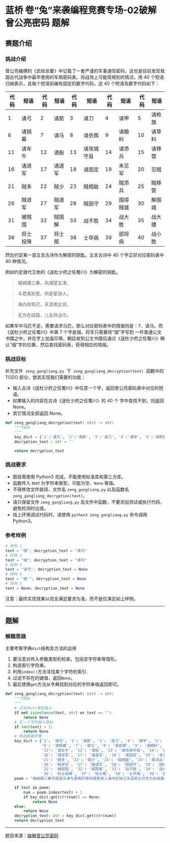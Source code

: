 # 蓝桥 卷“兔”来袭编程竞赛专场-02破解曾公亮密码 题解

## 赛题介绍

### 挑战介绍

曾公亮编撰的《武经总要》中记载了一套严谨的军事通信密码，这也是目前发现我国古代战争中最早使用的军用密码表。将战场上可能常用到的情况，用 40 个短语归纳表示，且每个短语前编有固定的数字代码，这 40 个短语及数字代码如下：

| 代码 | 短语 | 代码 | 短语 | 代码 | 短语 | 代码 | 短语 | 代码 | 短语 |
| ---- | ---- | ---- |---- | ---- | ---- | ---- | ---- | ---- | ---- |
| 1 | 请弓 | 2 | 请箭 | 3 | 请刀 | 4 | 请甲 | 5 | 请枪旗 |
| 6 | 请锅幕 | 7 | 请马 | 8 | 请衣赐 | 9 | 请粮料 | 10 | 请草料 |
| 11 | 请车牛 | 12 | 请船 | 13 | 请攻城守县 | 14 | 请添兵 | 15 | 请移营 |
| 16 | 请进军 | 17 | 请退军 | 18 | 请固定 | 19 | 未见军 | 20 | 见贼 |
| 21 | 贼多 | 22 | 贼少 | 23 | 贼相敌 | 24 | 贼添兵 | 25 | 贼移营 |
| 26 | 贼进军 | 27 | 贼退军 | 28 | 贼固守 | 29 | 围得贼城 | 30 | 解围城 |
| 31 | 被贼围 | 32 | 贼围解 | 33 | 战不胜 | 34 | 战大胜 | 35 | 战大捷 |
| 36 | 将士投降 | 37 | 将士叛 | 38 | 士卒病 | 39 | 部将病 | 40 | 战小胜 |

然后约定某一首五言古诗作为解密的钥匙，五言古诗中 40 个字正好对应密码表中 40 种情况。

例如约定唐代王勃的《送杜少府之任蜀川》为解密的钥匙。

> 城阙辅三秦，风烟望五津。

>与君离别意，同是宦游人。

>海内存知己，天涯若比邻。

>无为在歧路，儿女共沾巾。

如果军中马匹不足，需要请求马匹，那么对应密码表中的情报则是：7、请马。而《送杜少府之任蜀川》中第 7 个字是烟，将军只需要将“烟”字写到 一件普通公文书牒之中，并在字上加盖印章。朝廷收到公文书牒后通过《送杜少府之任蜀川》确认“烟”字的位置，然后查找密码表，获得相应的情报。

### 挑战目标

补充文件  `zeng_gongliang.py`  下  `zeng_gongliang_decryption(text)`  函数中的 TODO 部分，使其实现我们需要的功能：

- 输入古诗《送杜少府之任蜀川》中任意一个字，返回曾公亮密码表中对应的短语。
- 如果输入的内容在古诗《送杜少府之任蜀川》的 40 个 字中查找不到，则返回 None。
- 其它情况全部返回 None。

```python
def zeng_gongliang_decryption(text: str) -> str:
    """TODO
    """
    key_dict = {'1':'请弓', '2':'请箭', '3':'请刀', '4':'请甲', '5':'请枪旗', '6':'请锅幕', '7':'请马', '8':'请衣赐', '9':'请粮料', '10':'请草料', '11':'请车牛', '12':'请船', '13':'请攻城守县', '14':'请添兵', '15':'请移营', '16':'请进军', '17':'请退军', '18':'请固定', '19':'未见军', '20':'见贼', '21':'贼多', '22':'贼少', '23':'贼相敌', '24':'贼添兵', '25':'贼移营', '26':'贼进军', '27':'贼退军', '28':'贼固守', '29':'围得贼城', '30':'解围城', '31':'被贼围', '32':'贼围解', '33':'战不胜', '34':'战大胜', '35':'战大捷', '36':'将士投降', '37':'将士叛', '38':'士卒病', '39':'部将病', '40':'战小胜'} 
    decryption_text : str = ''

    return decryption_text
```

### 挑战要求

- 题目需使用 Python3 完成，不能使用标准库和第三方库。
- 函数传入 text 为字符串类型，可能为空、`None` 等值。
- 不得修改文件路径、文件名 `zeng_gongliang.py` 以及函数名 `zeng_gongliang_decryption(text)`。
- 请只保留文件 `zeng_gongliang.py` 及文件中函数，不要添加测试或执行代码，避免检测时出错。
- 线上环境调试代码时，请使用 `python3 zeng_gongliang.py` 命令调用 Python3。

### 参考样例

```python
# 样例 1
text = "烟"; decryption_text = "请马"
# 样例 2
text = "城"; decryption_text = "请弓"
# 样例 3
text = "请弓"; decryption_text = None
# 样例 4
text = "城 "; decryption_text = None
# 样例 5
text = None; decryption_text = None
```

注意：最终实现效果以完全满足要求为准，而不是仅满足如上样例。

---

## 题解

### 解题思路

主要考察字典`dict`结构及方法的运用

1. 要注意对传入参数类型的检查，包括空字符串等情形。
2. 构造索引字符串。
3. 利用`index()`方法寻找某个字符的索引.
4. 过滤不存在的键值，返回`None`。
5. 最后使用`get`方法从字典找到对应的字符串值返回即可。

```python
def zeng_gongliang_decryption(text: str) -> str:
    """TODO
    """
    # 过滤非str类型输入
    if not isinstance(text, str) or text == "":
        return None
    # 仅一个字符输入限制
    if len(text) > 1:
        return None
    # 构造数据字典
    key_dict = {'1': '请弓', '2': '请箭', '3': '请刀', '4': '请甲', '5': '请枪旗',
                '6': '请锅幕', '7': '请马', '8': '请衣赐', '9': '请粮料', '10': '请草料',
                '11': '请车牛', '12': '请船', '13': '请攻城守县', '14': '请添兵', '15': '请移营', 
                '16': '请进军', '17': '请退军', '18': '请固定', '19': '未见军', '20': '见贼',
                '21': '贼多', '22': '贼少', '23': '贼相敌', '24': '贼添兵', '25': '贼移营',
                '26': '贼进军', '27': '贼退军', '28': '贼固守', '29': '围得贼城', '30':'解围城',
                '31': '被贼围', '32': '贼围解', '33': '战不胜', '34': '战大胜','35': '战大捷',
                '36': '将士投降', '37': '将士叛', '38': '士卒病', '39': '部将病', '40': '战小胜'}
    poem = "城阙辅三秦风烟望五津与君离别意同是宦游人海内存知己天涯若比邻无为在歧路儿女共沾巾"

    if text in poem:
        num = poem.index(text) + 1
        if key_dict.get(str(num)) == None:
            return None
    else:
        return None
    decryption_text: str = key_dict.get(str(num))
    return decryption_text
```

---

题目来源：[破解曾公亮密码](https://www.lanqiao.cn/problems/2396/learning/?contest_id=83)
